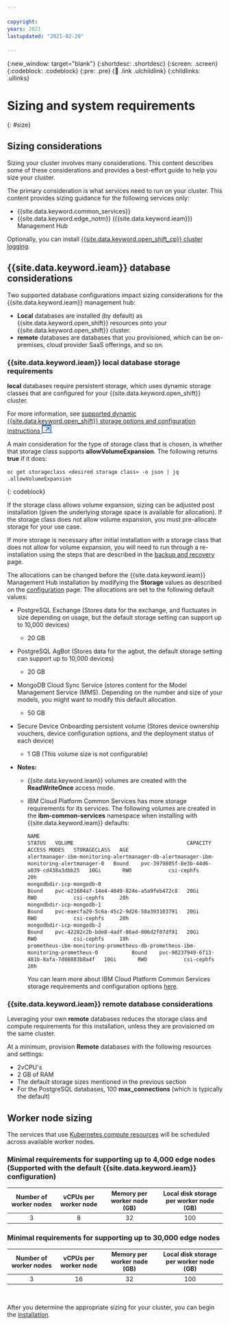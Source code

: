```yaml
---

copyright:
years: 2021
lastupdated: "2021-02-20"

---
```


{:new_window: target="blank"}
{:shortdesc: .shortdesc}
{:screen: .screen}
{:codeblock: .codeblock}
{:pre: .pre}
{:child: .link .ulchildlink}
{:childlinks: .ullinks}


# Sizing and system requirements
{: #size}

## Sizing considerations

Sizing your cluster involves many considerations. This content describes some of these considerations and provides a best-effort guide to help you size your cluster.

The primary consideration is what services need to run on your cluster. This content provides sizing guidance for the following services only:

* {{site.data.keyword.common_services}}
* {{site.data.keyword.edge_notm}} ({{site.data.keyword.ieam}}) Management Hub

Optionally, you can install [{{site.data.keyword.open_shift_cp}} cluster logging](../admin/accessing_logs.md#ocp_logging).

## {{site.data.keyword.ieam}} database considerations

Two supported database configurations impact sizing considerations for the {{site.data.keyword.ieam}} management hub:

* **Local** databases are installed (by default) as {{site.data.keyword.open_shift}} resources onto your {{site.data.keyword.open_shift}} cluster.
* **remote** databases are databases that you provisioned, which can be on-premises, cloud provider SaaS offerings, and so on.

### {{site.data.keyword.ieam}} local database storage requirements

**local** databases require persistent storage, which uses dynamic storage classes that are configured for your {{site.data.keyword.open_shift}} cluster.

For more information, see [supported dynamic {{site.data.keyword.open_shift}} storage options and configuration instructions ![Opens in a new tab](../images/icons/launch-glyph.svg "Opens in a new tab")](https://docs.openshift.com/container-platform/4.4/storage/understanding-persistent-storage.html).

A main consideration for the type of storage class that is chosen, is whether that storage class supports **allowVolumeExpansion**. The following returns **true** if it does:

```
oc get storageclass <desired storage class> -o json | jq .allowVolumeExpansion
```
{: codeblock}

If the storage class allows volume expansion, sizing can be adjusted post installation (given the underlying storage space is available for allocation). If the storage class does not allow volume expansion, you must pre-allocate storage for your use case. 

If more storage is necessary after initial installation with a storage class that does not allow for volume expansion, you will need to run through a re-installation using the steps that are described in the [backup and recovery](../admin/backup_recovery.md) page.

The allocations can be changed before the {{site.data.keyword.ieam}} Management Hub installation by modifying the **Storage** values as described on the [configuration](configuration.md) page. The allocations are set to the following default values:

* PostgreSQL Exchange (Stores data for the exchange, and fluctuates in size depending on usage, but the default storage setting can support up to 10,000 devices)
  * 20 GB
* PostgreSQL AgBot (Stores data for the agbot, the default storage setting can support up to 10,000 devices)
  * 20 GB
* MongoDB Cloud Sync Service (stores content for the Model Management Service (MMS). Depending on the number and size of your models, you might want to modify this default allocation.
  * 50 GB
* Secure Device Onboarding persistent volume (Stores device ownership vouchers, device configuration options, and the deployment status of each device)
  * 1 GB (This volume size is not configurable)

* **Notes:**
  * {{site.data.keyword.ieam}} volumes are created with the **ReadWriteOnce** access mode.
  * IBM Cloud Platform Common Services has more storage requirements for its services. The following volumes are created in the **ibm-common-services** namespace when installing with {{site.data.keyword.ieam}} defaults:
    ```
    NAME                                                                                     STATUS   VOLUME                                     CAPACITY   ACCESS MODES   STORAGECLASS   AGE
    alertmanager-ibm-monitoring-alertmanager-db-alertmanager-ibm-monitoring-alertmanager-0   Bound    pvc-3979805f-8e3b-44d6-a039-cd438a3dbb25   10Gi       RWO            csi-cephfs     20h
    mongodbdir-icp-mongodb-0                                                                 Bound    pvc-e21604a7-14e4-4049-824e-a5a9feb472c8   20Gi       RWO            csi-cephfs     20h
    mongodbdir-icp-mongodb-1                                                                 Bound    pvc-eaecfa29-5c6a-45c2-9d26-58a393103791   20Gi       RWO            csi-cephfs     20h
    mongodbdir-icp-mongodb-2                                                                 Bound    pvc-42282c2b-bde8-4adf-86ad-006d2f07df91   20Gi       RWO            csi-cephfs     19h
    prometheus-ibm-monitoring-prometheus-db-prometheus-ibm-monitoring-prometheus-0           Bound    pvc-90237949-6f13-481b-8afa-7d86883b8a4f   10Gi       RWO            csi-cephfs     20h
    ```

    You can learn more about IBM Cloud Platform Common Services storage requirements and configuration options [here](https://www.ibm.com/support/knowledgecenter/SSHKN6/installer/3.x.x/custom_resource.html).

### {{site.data.keyword.ieam}} remote database considerations

Leveraging your own **remote** databases reduces the storage class and compute requirements for this installation, unless they are provisioned on the same cluster.

At a minimum, provision **Remote** databases with the following resources and settings:

* 2vCPU's
* 2 GB of RAM
* The default storage sizes mentioned in the previous section
* For the PostgreSQL databases, 100 **max_connections** (which is typically the default)

## Worker node sizing

The services that use [Kubernetes compute resources](https://kubernetes.io/docs/concepts/configuration/manage-compute-resources-container) will be scheduled across available worker nodes.

### Minimal requirements for supporting up to 4,000 edge nodes (Supported with the default {{site.data.keyword.ieam}} configuration)
| Number of worker nodes | vCPUs per worker node | Memory per worker node (GB) | Local disk storage per worker node (GB) |
| :---: | :---: | :---: | :---: |
| 3	| 8	| 32	| 100 	|


### Minimal requirements for supporting up to 30,000 edge nodes
| Number of worker nodes | vCPUs per worker node | Memory per worker node (GB) | Local disk storage per worker node (GB) |
| :---: | :---: | :---: | :---: |
| 3	| 16	| 32	| 100 	|


&nbsp;
&nbsp;

After you determine the appropriate sizing for your cluster, you can begin the [installation](online_installation.md).
